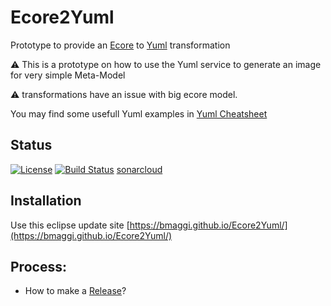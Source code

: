 # Ecore2Yuml
Prototype to provide an [Ecore] to [Yuml] transformation

:warning: This is a prototype on how to use the Yuml service to generate an image for very simple Meta-Model

:warning: transformations have an issue with big ecore model.

You may find some usefull Yuml examples in [Yuml Cheatsheet]

## Status
[![License](https://img.shields.io/badge/license-EPL-blue.svg)](https://www.eclipse.org/legal/epl-v10.html)
[![Build Status](https://travis-ci.org/bmaggi/Ecore2Yuml.svg?branch=master)](https://travis-ci.org/bmaggi/Ecore2Yuml)
[sonarcloud](https://sonarcloud.io/dashboard?id=com.github.bmaggi.ecore.yuml%3Acom.github.bmaggi.ecore.yuml.parent)  

## Installation
Use this eclipse update site [https://bmaggi.github.io/Ecore2Yuml/](https://bmaggi.github.io/Ecore2Yuml/)

## Process:
* How to make a [Release]?

[Yuml]: https://yuml.me/
[Ecore]: https://wiki.eclipse.org/Ecore
[Release]: RELEASE.md
[Yuml Cheatsheet]:https://github.com/aklump/yuml-cheatsheet

